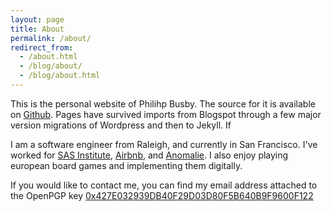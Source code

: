 ```yaml
---
layout: page
title: About
permalink: /about/
redirect_from:
  - /about.html
  - /blog/about/
  - /blog/about.html
---
```


This is the personal website of Philihp Busby. The source for it is available on [Github](http://github.com/philihp/philihp.github.io). Pages have survived imports from Blogspot through a few major version migrations of Wordpress and then to Jekyll. If

I am a software engineer from Raleigh, and currently in San Francisco. I've worked for [SAS Institute](https://sas.com), [Airbnb](https://airbnb.com), and [Anomalie](https://dressanomalie.com). I also enjoy playing european board games and implementing them digitally.

If you would like to contact me, you can find my email address attached to the OpenPGP key [0x427E032939DB40F29D03D80F5B640B9F9600F122](https://keybase.io/philihp/pgp_keys.asc?fingerprint=427e032939db40f29d03d80f5b640b9f9600f122)
